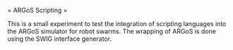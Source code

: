 = ARGoS Scripting = 

This is a small experiment to test the integration of scripting
languages into the ARGoS simulator for robot swarms.  The wrapping of
ARGoS is done using the SWIG interface generator.

